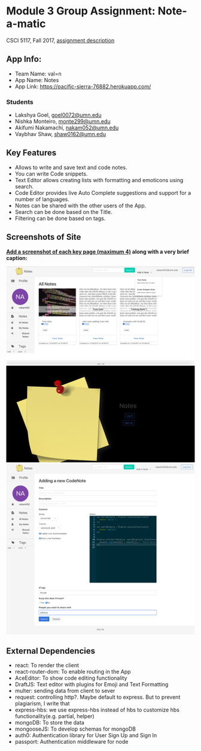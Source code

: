 # Module 3 Group Assignment: Note-a-matic

CSCI 5117, Fall 2017, [assignment description](https://docs.google.com/document/d/13q79EywC9TzWts9K-10b_tKA-ZVyv9_avWGJpgprA6A)

## App Info:

* Team Name: val=n
* App Name: Notes
* App Link: <https://pacific-sierra-76882.herokuapp.com/>

### Students

* Lakshya Goel, goel0072@umn.edu
* Nishka Monteiro, monte299@umn.edu
* Akifumi Nakamachi, nakam052@umn.edu
* Vaybhav Shaw, shaw0162@umn.edu


## Key Features

* Allows to write and save text and code notes.
* You can write Code snippets.
* Text Editor allows creating lists with formatting and emoticons using search. 
* Code Editor provides live Auto Complete suggestions and support for a number of languages.
* Notes can be shared with the other users of the App.
* Search can be done based on the Title.
* Filtering can be done based on tags.


## Screenshots of Site

**[Add a screenshot of each key page (maximum 4)](https://stackoverflow.com/questions/10189356/how-to-add-screenshot-to-readmes-in-github-repository)
along with a very brief caption:**

![top page](./screenshots/top.jpg)
![Notes page](./screenshots/notes.png)
![code note page](./screenshots/codenote.png)



## External Dependencies

* react: To render the client
* react-router-dom: To enable routing in the App
* AceEditor: To show code editing functionality
* DraftJS: Text editor with plugins for Emoji and Text Formatting
* multer: sending data from client to sever
* request: controlling http?. Maybe default to express. But to prevent plagiarism, I write that
* express-hbs: we use express-hbs instead of hbs to customize hbs functionality(e.g. partial, helper)
* mongoDB: To store the data
* mongooseJS: To develop schemas for mongoDB
* auth0: Authentication library for User Sign Up and Sign In
* passport: Authentication middleware for node
